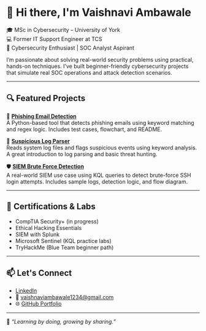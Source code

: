 # 👋 Hi there, I'm Vaishnavi Ambawale

🎓 MSc in Cybersecurity – University of York  
💻 Former IT Support Engineer at TCS  
🔐 Cybersecurity Enthusiast | SOC Analyst Aspirant  

I’m passionate about solving real-world security problems using practical, hands-on techniques. I’ve built beginner-friendly cybersecurity projects that simulate real SOC operations and attack detection scenarios.

---

## 🔍 Featured Projects

🚨 **[Phishing Email Detection](https://github.com/yourusername/Phishing-Email-Detection)**  
A Python-based tool that detects phishing emails using keyword matching and regex logic. Includes test cases, flowchart, and README.

🧾 **[Suspicious Log Parser](https://github.com/yourusername/Suspicious-Log-Parser)**  
Reads system log files and flags suspicious events using keyword analysis. A great introduction to log parsing and basic threat hunting.

🛡️ **[SIEM Brute Force Detection](https://github.com/yourusername/SIEM-Brute-Force-Detection)**  
A real-world SIEM use case using KQL queries to detect brute-force SSH login attempts. Includes sample logs, detection logic, and flow diagram.

---

## 📘 Certifications & Labs

- CompTIA Security+ (in progress)  
- Ethical Hacking Essentials  
- SIEM with Splunk  
- Microsoft Sentinel (KQL practice labs)  
- TryHackMe (Blue Team beginner path)

---

## 📫 Let's Connect

- [LinkedIn](www.linkedin.com/in/vaishnavi-ambawale-3a37b516b)  
- 📧 vaishnaviambawale1234@gmail.com  
- 🌐 [GitHub Portfolio](https://github.com/Vaish709)

---
💬 *“Learning by doing, growing by sharing.”*  
